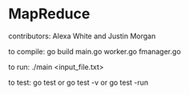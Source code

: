 # MapReduce

contributors: Alexa White and Justin Morgan

to compile:
    go build main.go worker.go fmanager.go

to run:
    ./main <input_file.txt>
	
to test:
    go test
       or
    go test -v
       or
    go test -run <TestFunctionName>

